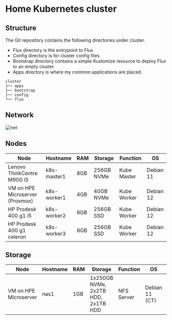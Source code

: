 # Home Kubernetes cluster

## Structure ##

The Git repository contains the following directories under cluster.

* Flux directory is the entrypoint to Flux
* Config directory is for cluster config files
* Bootstrap directory contains a simple Kustomize resource to deploy Flux to an empty cluster.
* Apps directory is where my common applications are placed.

```
cluster
├── apps
├── bootstrap
├── config
└── flux
```

## Network ##
![net](https://user-images.githubusercontent.com/5729471/232335946-d11a40e4-2990-4911-bce0-496af82779b0.png)




## Nodes ##

Node   | Hostname | RAM | Storage | Function | OS
------ | -------- | --- | ------- | -------- | --
Lenovo ThinkCentre M900 i5 | k8s-master1 | 8GB | 256GB NVMe | Kube Master | Debian 11
VM on HPE Microserver (Proxmox) | k8s-worker1 | 4GB | 40GB NVMe | Kube Worker | Debian 12
HP Prodesk 400 g1 i5 | k8s-worker2 | 8GB | 256GB SSD | Kube Worker | Debian 12
HP Prodesk 400 g1 celeron | k8s-worker3 | 8GB | 256GB SSD | Kube Worker | Debian 12

## Storage ##
Node   | Hostname | RAM | Storage | Function | OS | vPlatform
------ | -------- | --- | ------- | -------- | -- | ---------
VM on HPE Microserver | nas1 | 1GB | 1x250GB NVMe, 2x2TB HDD, 2x1TB HDD | NFS Server | Debian 11 (CT) | Proxmox
